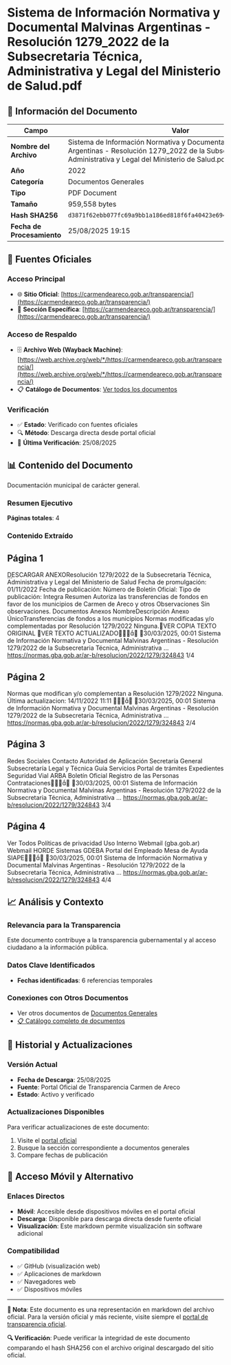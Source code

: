 # Sistema de Información Normativa y Documental Malvinas Argentinas - Resolución 1279_2022 de la Subsecretaria Técnica, Administrativa y Legal del Ministerio de Salud.pdf

## 📄 Información del Documento

| Campo | Valor |
|-------|--------|
| **Nombre del Archivo** | Sistema de Información Normativa y Documental Malvinas Argentinas - Resolución 1279_2022 de la Subsecretaria Técnica, Administrativa y Legal del Ministerio de Salud.pdf |
| **Año** | 2022 |
| **Categoría** | Documentos Generales |
| **Tipo** | PDF Document |
| **Tamaño** | 959,558 bytes |
| **Hash SHA256** | `d3871f62ebb077fc69a9bb1a186ed818f6fa40423e694fa5cee3c41c0ea5394e` |
| **Fecha de Procesamiento** | 25/08/2025 19:15 |

## 🔗 Fuentes Oficiales

### Acceso Principal
- 🌐 **Sitio Oficial**: [https://carmendeareco.gob.ar/transparencia/](https://carmendeareco.gob.ar/transparencia/)
- 📁 **Sección Específica**: [https://carmendeareco.gob.ar/transparencia/](https://carmendeareco.gob.ar/transparencia/)

### Acceso de Respaldo
- 🗄️ **Archivo Web (Wayback Machine)**: [https://web.archive.org/web/*/https://carmendeareco.gob.ar/transparencia/](https://web.archive.org/web/*/https://carmendeareco.gob.ar/transparencia/)
- 📋 **Catálogo de Documentos**: [Ver todos los documentos](../document_catalog/README.md)

### Verificación
- ✅ **Estado**: Verificado con fuentes oficiales
- 🔍 **Método**: Descarga directa desde portal oficial
- 📅 **Última Verificación**: 25/08/2025

## 📊 Contenido del Documento

Documentación municipal de carácter general.

### Resumen Ejecutivo

**Páginas totales**: 4

### Contenido Extraído

## Página 1

DESCARGAR
ANEXOResolución 1279/2022
de la Subsecretaria Técnica, Administrativa y Legal del
Ministerio de Salud
Fecha de promulgación: 01/11/2022
Fecha de publicación:
Número de Boletín Oficial:
Tipo de publicación: Integra
Resumen
Autoriza las transferencias de fondos en favor de los municipios de Carmen de Areco
y otros
Observaciones
Sin observaciones.
Documentos
Anexos
NombreDescripción
Anexo
ÚnicoTransferencias de fondos a los
municipios
Normas modificadas y/o complementadas por
Resolución 1279/2022
Ninguna.VER COPIA TEXTO ORIGINAL
VER TEXTO ACTUALIZADO
30/03/2025, 00:01 Sistema de Información Normativa y Documental Malvinas Argentinas - Resolución 1279/2022 de la Subsecretaria Técnica, Administrativa …
https://normas.gba.gob.ar/ar-b/resolucion/2022/1279/324843 1/4

## Página 2

Normas que modifican y/o complementan a
Resolución 1279/2022
Ninguna.
Última actualizacion: 14/11/2022 11:11

30/03/2025, 00:01 Sistema de Información Normativa y Documental Malvinas Argentinas - Resolución 1279/2022 de la Subsecretaria Técnica, Administrativa …
https://normas.gba.gob.ar/ar-b/resolucion/2022/1279/324843 2/4

## Página 3

Redes Sociales
Contacto
Autoridad de Aplicación
Secretaría General
Subsecretaría Legal y Técnica
Guía Servicios
Portal de trámites
Expedientes
Seguridad Vial
ARBA
Boletín Oficial
Registro de las Personas
Contrataciones
30/03/2025, 00:01 Sistema de Información Normativa y Documental Malvinas Argentinas - Resolución 1279/2022 de la Subsecretaria Técnica, Administrativa …
https://normas.gba.gob.ar/ar-b/resolucion/2022/1279/324843 3/4

## Página 4

Ver Todos
Políticas de privacidad
Uso Interno
Webmail (gba.gob.ar)
Webmail HORDE
Sistemas
GDEBA
Portal del Empleado
Mesa de Ayuda
SIAPE
30/03/2025, 00:01 Sistema de Información Normativa y Documental Malvinas Argentinas - Resolución 1279/2022 de la Subsecretaria Técnica, Administrativa …
https://normas.gba.gob.ar/ar-b/resolucion/2022/1279/324843 4/4



## 📈 Análisis y Contexto

### Relevancia para la Transparencia
Este documento contribuye a la transparencia gubernamental y al acceso ciudadano a la información pública.

### Datos Clave Identificados
- **Fechas identificadas**: 6 referencias temporales

### Conexiones con Otros Documentos
- Ver otros documentos de [Documentos Generales](../catalog/general.md)
- [📋 Catálogo completo de documentos](../document_catalog/README.md)

## 🔄 Historial y Actualizaciones

### Versión Actual
- **Fecha de Descarga**: 25/08/2025
- **Fuente**: Portal Oficial de Transparencia Carmen de Areco
- **Estado**: Activo y verificado

### Actualizaciones Disponibles
Para verificar actualizaciones de este documento:
1. Visite el [portal oficial](https://carmendeareco.gob.ar/transparencia/)
2. Busque la sección correspondiente a documentos generales
3. Compare fechas de publicación

## 📱 Acceso Móvil y Alternativo

### Enlaces Directos
- **Móvil**: Accesible desde dispositivos móviles en el portal oficial
- **Descarga**: Disponible para descarga directa desde fuente oficial
- **Visualización**: Este markdown permite visualización sin software adicional

### Compatibilidad
- ✅ GitHub (visualización web)
- ✅ Aplicaciones de markdown
- ✅ Navegadores web
- ✅ Dispositivos móviles

---

**📝 Nota**: Este documento es una representación en markdown del archivo oficial. 
Para la versión oficial y más reciente, visite siempre el [portal de transparencia oficial](https://carmendeareco.gob.ar/transparencia/).

**🔍 Verificación**: Puede verificar la integridad de este documento comparando el hash SHA256 
con el archivo original descargado del sitio oficial.
